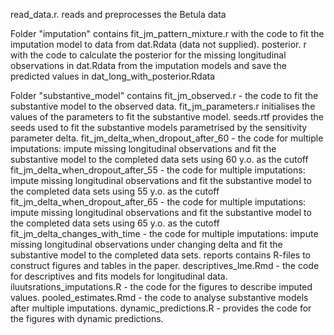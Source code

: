 read_data.r. reads and preprocesses the Betula data


Folder "imputation" contains 
	fit_jm_pattern_mixture.r  with the code to fit the imputation model to data from dat.Rdata  (data not supplied).
	posterior. r with the code to calculate the posterior for  the missing longitudinal observations in dat.Rdata from the imputation models and save the predicted values in dat_long_with_posterior.Rdata
	
Folder "substantive_model" contains 
	fit_jm_observed.r - the code to fit the substantive model to the observed data.
	fit_jm_parameters.r initialises the values of the parameters to fit the substantive model. 
	seeds.rtf provides the seeds used to fit the substantive models parametrised by the sensitivity parameter delta.
	fit_jm_delta_when_dropout_after_60 - the code for multiple imputations: impute missing longitudinal observations  and fit the substantive model to the completed data sets using 60 y.o. as the cutoff
	fit_jm_delta_when_dropout_after_55 - the code for multiple imputations: impute missing longitudinal observations  and fit the substantive model to the completed data sets using 55 y.o. as the cutoff
	fit_jm_delta_when_dropout_after_65 - the code for multiple imputations: impute missing longitudinal observations  and fit the substantive model to the completed data sets using 65 y.o. as the cutoff
	fit_jm_delta_changes_with_time  -  the code for multiple imputations: impute missing longitudinal observations under changing delta  and fit the substantive model to the completed data sets.
reports contains R-files to construct figures and tables in the paper. 
	descriptives_lme.Rmd -  the code for  descriptives and fits models for longitudinal data.
	iluutsrations_imputations.R - the code for the figures to describe imputed values.
	pooled_estimates.Rmd  - the code to analyse substantive models  after multiple imputations.
	dynamic_predictions.R - provides the code for the figures with dynamic predictions.